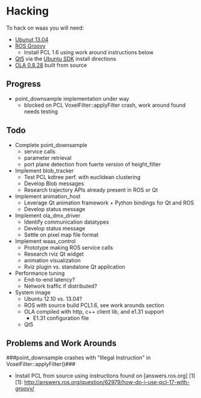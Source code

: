 Hacking
===
To hack on waas you will need:
* [Ubunut 13.04](http://www.ubuntu.com/)
* [ROS Groovy](http://www.ros.org/wiki/ROS/Installation)
  * Install PCL 1.6 using work around instructions below
* [Qt5](http://qt-project.org/wiki/Qt_5.0) via the [Ubuntu SDK](http://developer.ubuntu.com/get-started/) install directions
* [OLA 0.8.28](http://code.google.com/p/open-lighting/downloads/detail?name=ola-0.8.28.tar.gz&can=2&q=) built from source

Progress
---
* point_downsample implementation under way
  * blocked on PCL VoxelFilter::applyFilter crash, work around found needs testing


Todo
---
* Complete point_downsample
  * service calls
  * parameter retrieval
  * port plane detection from fuerte version of height_filter
* Implement blob_tracker
  * Test PCL kdtree perf. with euclidean clustering
  * Develop Blob messages
  * Research trajectory APIs already present in ROS or Qt
* Implement animation_host
  * Leverage Qt animation framework + Python bindings for Qt and ROS
  * Develop status message
* Implement ola_dmx_driver
  * Identify communication datatypes
  * Develop status message
  * Settle on pixel map file format
* Implement waas_control
  * Prototype making ROS service calls
  * Research rviz Qt widget
  * animation visualization
  * Rviz plugin vs. standalone Qt application
* Performance tuning
  * End-to-end latency?
  * Network traffic if distributed?
* System image
  * Ubuntu 12.10 vs. 13.04?
  * ROS with source build PCL1.6, see work arounds section
  * OLA compiled with http, c++ client lib, and e1.31 support
    * E1.31 configuration file
  * Qt5


Problems and Work Arounds
---

###point_downsample crashes with "Illegal Instruction" in VoxelFilter::applyFilter()###
* Install PCL from source using instructions found on [answers.ros.org] [1]
  [1]: http://answers.ros.org/question/62979/how-do-i-use-pcl-17-with-groovy/

